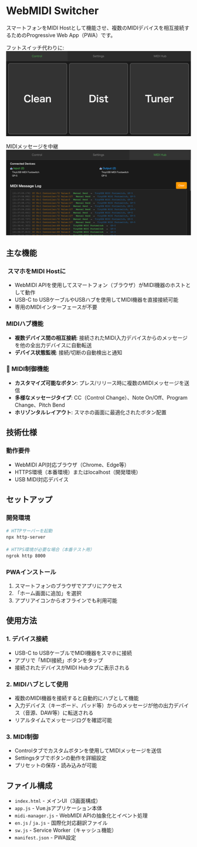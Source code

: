 # WebMIDI Switcher

スマートフォンをMIDI Hostとして機能させ、複数のMIDIデバイスを相互接続するためのProgressive Web App（PWA）です。

フットスイッチ代わりに:
![Control](./doc/control.png)

MIDIメッセージを中継
![MIDI Hub](./doc/midi-hub.png)

## 主な機能

### ️ スマホをMIDI Hostに
- WebMIDI APIを使用してスマートフォン（ブラウザ）がMIDI機器のホストとして動作
- USB-C to USBケーブルやUSBハブを使用してMIDI機器を直接接続可能
- 専用のMIDIインターフェースが不要

###  MIDIハブ機能
- **複数デバイス間の相互接続**: 接続されたMIDI入力デバイスからのメッセージを他の全出力デバイスに自動転送
- **デバイス状態監視**: 接続/切断の自動検出と通知

### 🎵 MIDI制御機能
- **カスタマイズ可能なボタン**: プレス/リリース時に複数のMIDIメッセージを送信
- **多様なメッセージタイプ**: CC（Control Change）、Note On/Off、Program Change、Pitch Bend
- **ホリゾンタルレイアウト**: スマホの画面に最適化されたボタン配置

## 技術仕様

### 動作要件
- WebMIDI API対応ブラウザ（Chrome、Edge等）
- HTTPS環境（本番環境）またはlocalhost（開発環境）
- USB MIDI対応デバイス

## セットアップ

### 開発環境
```bash
# HTTPサーバーを起動
npx http-server

# HTTPS環境が必要な場合（本番テスト用）
ngrok http 8000
```

### PWAインストール
1. スマートフォンのブラウザでアプリにアクセス
2. 「ホーム画面に追加」を選択
3. アプリアイコンからオフラインでも利用可能

## 使用方法

### 1. デバイス接続
- USB-C to USBケーブルでMIDI機器をスマホに接続
- アプリで「MIDI接続」ボタンをタップ
- 接続されたデバイスがMIDI Hubタブに表示される

### 2. MIDIハブとして使用
- 複数のMIDI機器を接続すると自動的にハブとして機能
- 入力デバイス（キーボード、パッド等）からのメッセージが他の出力デバイス（音源、DAW等）に転送される
- リアルタイムでメッセージログを確認可能

### 3. MIDI制御
- Controlタブでカスタムボタンを使用してMIDIメッセージを送信
- Settingsタブでボタンの動作を詳細設定
- プリセットの保存・読み込みが可能

## ファイル構成

- `index.html` - メインUI（3画面構成）
- `app.js` - Vue.jsアプリケーション本体
- `midi-manager.js` - WebMIDI APIの抽象化とイベント処理
- `en.js` / `ja.js` - 国際化対応翻訳ファイル
- `sw.js` - Service Worker（キャッシュ機能）
- `manifest.json` - PWA設定
